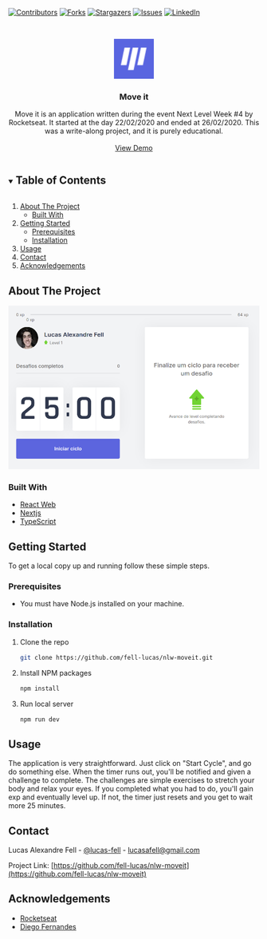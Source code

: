 <!--
*** Thanks for checking out the Best-README-Template. If you have a suggestion
*** that would make this better, please fork the repo and create a pull request
*** or simply open an issue with the tag "enhancement".
*** Thanks again! Now go create something AMAZING! :D
***
***
***
*** To avoid retyping too much info. Do a search and replace for the following:
*** fell-lucas, nlw-moveit, twitter_handle, lucasafell@gmail.com, Move it, Move it is an application written during the event Next Level Week #4 by Rocketseat. This was a write-along project, and it is purely educational.
-->



<!-- PROJECT SHIELDS -->
<!--
*** I'm using markdown "reference style" links for readability.
*** Reference links are enclosed in brackets [ ] instead of parentheses ( ).
*** See the bottom of this document for the declaration of the reference variables
*** for contributors-url, forks-url, etc. This is an optional, concise syntax you may use.
*** https://www.markdownguide.org/basic-syntax/#reference-style-links
-->
[![Contributors][contributors-shield]][contributors-url]
[![Forks][forks-shield]][forks-url]
[![Stargazers][stars-shield]][stars-url]
[![Issues][issues-shield]][issues-url]
[![LinkedIn][linkedin-shield]][linkedin-url]



<!-- PROJECT LOGO -->
<br />
<p align="center">
  <a href="https://github.com/fell-lucas/nlw-moveit">
    <img src="readme/logo.png" alt="Logo" width="80" height="80">
  </a>

  <h3 align="center">Move it</h3>

  <p align="center">
    Move it is an application written during the event Next Level Week #4 by Rocketseat. It started at the day 22/02/2020 and ended at 26/02/2020. This was a write-along project, and it is purely educational.
    <br />
    <br />
    <a href="https://moveit-sooty.vercel.app">View Demo</a>
  </p>
</p>



<!-- TABLE OF CONTENTS -->
<details open="open">
  <summary><h2 style="display: inline-block">Table of Contents</h2></summary>
  <ol>
    <li>
      <a href="#about-the-project">About The Project</a>
      <ul>
        <li><a href="#built-with">Built With</a></li>
      </ul>
    </li>
    <li>
      <a href="#getting-started">Getting Started</a>
      <ul>
        <li><a href="#prerequisites">Prerequisites</a></li>
        <li><a href="#installation">Installation</a></li>
      </ul>
    </li>
    <li><a href="#usage">Usage</a></li>
    <li><a href="#contact">Contact</a></li>
    <li><a href="#acknowledgements">Acknowledgements</a></li>
  </ol>
</details>



<!-- ABOUT THE PROJECT -->
## About The Project

<p align="center">
  <a href="https://moveit-sooty.vercel.app">
    <img src="readme/screenshot.png" alt="Screenshot">
  </a>
</p>

### Built With

* [React Web](https://reactjs.org/)
* [Nextjs](https://nextjs.org/)
* [TypeScript](https://www.typescriptlang.org/)



<!-- GETTING STARTED -->
## Getting Started

To get a local copy up and running follow these simple steps.

### Prerequisites

* You must have Node.js installed on your machine.

### Installation

1. Clone the repo
   ```sh
   git clone https://github.com/fell-lucas/nlw-moveit.git
   ```
2. Install NPM packages
   ```sh
   npm install
   ```
2. Run local server
   ```sh
   npm run dev
   ```



<!-- USAGE EXAMPLES -->
## Usage

The application is very straightforward. Just click on "Start Cycle", and go do something else. When the timer runs out, you'll be notified and given a challenge to complete. The challenges are simple exercises to stretch your body and relax your eyes. If you completed what you had to do, you'll gain exp and eventually level up. If not, the timer just resets and you get to wait more 25 minutes.

## Contact

Lucas Alexandre Fell - [@lucas-fell](https://www.linkedin.com/in/lucas-fell/) - lucasafell@gmail.com

Project Link: [https://github.com/fell-lucas/nlw-moveit](https://github.com/fell-lucas/nlw-moveit)

<!-- ACKNOWLEDGEMENTS -->
## Acknowledgements

* [Rocketseat](https://rocketseat.com.br)
* [Diego Fernandes](https://www.linkedin.com/in/diego-schell-fernandes/)

<!-- MARKDOWN LINKS & IMAGES -->
<!-- https://www.markdownguide.org/basic-syntax/#reference-style-links -->
[contributors-shield]: https://img.shields.io/github/contributors/fell-lucas/nlw-moveit.svg?style=for-the-badge
[contributors-url]: https://github.com/fell-lucas/nlw-moveit/graphs/contributors
[forks-shield]: https://img.shields.io/github/forks/fell-lucas/nlw-moveit.svg?style=for-the-badge
[forks-url]: https://github.com/fell-lucas/nlw-moveit/network/members
[stars-shield]: https://img.shields.io/github/stars/fell-lucas/nlw-moveit.svg?style=for-the-badge
[stars-url]: https://github.com/fell-lucas/nlw-moveit/stargazers
[issues-shield]: https://img.shields.io/github/issues/fell-lucas/nlw-moveit.svg?style=for-the-badge
[issues-url]: https://github.com/fell-lucas/nlw-moveit/issues
[linkedin-shield]: https://img.shields.io/badge/-LinkedIn-black.svg?style=for-the-badge&logo=linkedin&colorB=555
[linkedin-url]: https://linkedin.com/in/fell-lucas
[product-screenshot]: readme/screenshot.png
